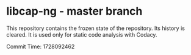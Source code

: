 # libcap-ng - master branch

This repository contains the frozen state of the repository.
Its history is cleared. It is used only for static code
analysis with Codacy.

Commit Time: 1728092462